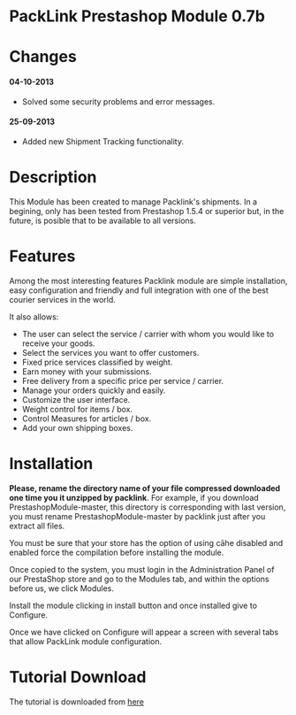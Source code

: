 PackLink Prestashop Module 0.7b
===============================

Changes
=======
<h4>04-10-2013</h4>
<ul>
    <li>Solved some security problems and error messages.</li>
</ul>

<h4>25-09-2013</h4>
<ul>
    <li>Added new Shipment Tracking functionality.</li>
</ul>

Description
===========
This Module has been created to manage Packlink's shipments. In a begining,  only has been tested from Prestashop 1.5.4 or superior but, in the future, is posible that to be available to all versions.

Features
========
Among the most interesting features Packlink module are simple installation, easy configuration and friendly and full integration with one of the best courier services in the world.

It also allows:<br/>
<ul>
<li>The user can select the service / carrier with whom you would like to receive your goods.</li>
<li>Select the services you want to offer customers.</li>
<li>Fixed price services classified by weight.</li>
<li>Earn money with your submissions.</li>
<li>Free delivery from a specific price per service / carrier.</li>
<li>Manage your orders quickly and easily.</li>
<li>Customize the user interface.</li>
<li>Weight control for items / box.</li>
<li>Control Measures for articles / box.</li>
<li>Add your own shipping boxes.</li>
</ul>

Installation
============

<p><b>Please, rename the directory name of your file compressed downloaded one time you it unzipped by packlink</b>. For example, if you download PrestashopModule-master, this directory is corresponding with last version, you must rename PrestashopModule-master by packlink just after you extract all files.</p>
<p>You must be sure that your store has the option of using cāhe disabled and enabled force the compilation before installing the module.</p>
<p>Once copied to the system, you must login in the Administration Panel of our PrestaShop store and go to the Modules tab, and within the options before us, we click Modules.</p>
<p>Install the module clicking in install button and once installed give to Configure.</p>
<p>Once we have clicked on Configure will appear a screen with several tabs that allow PackLink module configuration.</p>


Tutorial Download
=================
The tutorial is downloaded from <a href="http://api.packlink.com/docs/ManualUsuarioPS.pdf" target="_blank">here</a>


